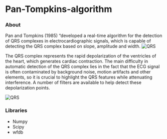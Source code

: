 # Pan-Tompkins-algorithm

### About
Pan and Tompkins (1985) “developed a real-time algorithm for the detection of QRS complexes in electrocardiographic signals, which is capable of detecting the QRS complex based on slope, amplitude and width.
![QRS](https://upload.wikimedia.org/wikipedia/commons/thumb/8/82/ECGrita.svg/1920px-ECGrita.svg.png)

The QRS complex represents the rapid depolarization of the ventricles of the heart, which generates cardiac contraction. The main difficulty in automatic detection of the QRS complex lies in the fact that the ECG signal is often contaminated by background noise, motion artifacts and other elements, so it is crucial to highlight the QRS features while attenuating interference. A number of filters are available to help detect these depolarization points.

![QRS](https://upload.wikimedia.org/wikipedia/commons/thumb/e/eb/Pan-Tompkins_algorithm_BlockDiagram.png/1100px-Pan-Tompkins_algorithm_BlockDiagram.png)

###  Libraries 
- Numpy
- Scipy
- wfdb
